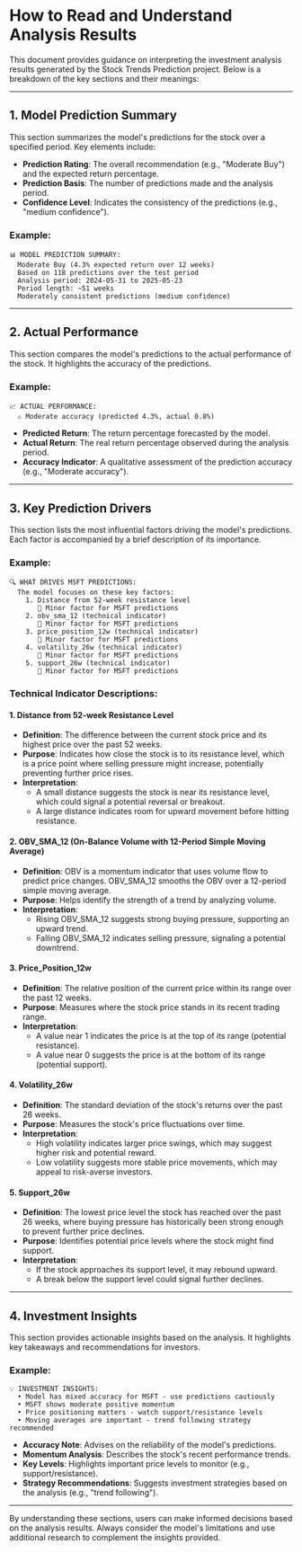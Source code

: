 # How to Read and Understand Analysis Results

This document provides guidance on interpreting the investment analysis results generated by the Stock Trends Prediction project. Below is a breakdown of the key sections and their meanings:

---

## 1. Model Prediction Summary

This section summarizes the model's predictions for the stock over a specified period. Key elements include:

- **Prediction Rating**: The overall recommendation (e.g., "Moderate Buy") and the expected return percentage.
- **Prediction Basis**: The number of predictions made and the analysis period.
- **Confidence Level**: Indicates the consistency of the predictions (e.g., "medium confidence").

### Example:
```
📊 MODEL PREDICTION SUMMARY:
  Moderate Buy (4.3% expected return over 12 weeks)
  Based on 118 predictions over the test period
  Analysis period: 2024-05-31 to 2025-05-23
  Period length: ~51 weeks
  Moderately consistent predictions (medium confidence)
```

---

## 2. Actual Performance

This section compares the model's predictions to the actual performance of the stock. It highlights the accuracy of the predictions.

### Example:
```
📈 ACTUAL PERFORMANCE:
  ⚠️ Moderate accuracy (predicted 4.3%, actual 0.8%)
```

- **Predicted Return**: The return percentage forecasted by the model.
- **Actual Return**: The real return percentage observed during the analysis period.
- **Accuracy Indicator**: A qualitative assessment of the prediction accuracy (e.g., "Moderate accuracy").

---

## 3. Key Prediction Drivers

This section lists the most influential factors driving the model's predictions. Each factor is accompanied by a brief description of its importance.

### Example:
```
🔍 WHAT DRIVES MSFT PREDICTIONS:
  The model focuses on these key factors:
    1. Distance from 52-week resistance level
       📍 Minor factor for MSFT predictions
    2. obv_sma_12 (technical indicator)
       📍 Minor factor for MSFT predictions
    3. price_position_12w (technical indicator)
       📍 Minor factor for MSFT predictions
    4. volatility_26w (technical indicator)
       📍 Minor factor for MSFT predictions
    5. support_26w (technical indicator)
       📍 Minor factor for MSFT predictions
```

### Technical Indicator Descriptions:

#### **1. Distance from 52-week Resistance Level**
- **Definition**: The difference between the current stock price and its highest price over the past 52 weeks.
- **Purpose**: Indicates how close the stock is to its resistance level, which is a price point where selling pressure might increase, potentially preventing further price rises.
- **Interpretation**:
  - A small distance suggests the stock is near its resistance level, which could signal a potential reversal or breakout.
  - A large distance indicates room for upward movement before hitting resistance.

#### **2. OBV_SMA_12 (On-Balance Volume with 12-Period Simple Moving Average)**
- **Definition**: OBV is a momentum indicator that uses volume flow to predict price changes. OBV_SMA_12 smooths the OBV over a 12-period simple moving average.
- **Purpose**: Helps identify the strength of a trend by analyzing volume.
- **Interpretation**:
  - Rising OBV_SMA_12 suggests strong buying pressure, supporting an upward trend.
  - Falling OBV_SMA_12 indicates selling pressure, signaling a potential downtrend.

#### **3. Price_Position_12w**
- **Definition**: The relative position of the current price within its range over the past 12 weeks.
- **Purpose**: Measures where the stock price stands in its recent trading range.
- **Interpretation**:
  - A value near 1 indicates the price is at the top of its range (potential resistance).
  - A value near 0 suggests the price is at the bottom of its range (potential support).

#### **4. Volatility_26w**
- **Definition**: The standard deviation of the stock's returns over the past 26 weeks.
- **Purpose**: Measures the stock's price fluctuations over time.
- **Interpretation**:
  - High volatility indicates larger price swings, which may suggest higher risk and potential reward.
  - Low volatility suggests more stable price movements, which may appeal to risk-averse investors.

#### **5. Support_26w**
- **Definition**: The lowest price level the stock has reached over the past 26 weeks, where buying pressure has historically been strong enough to prevent further price declines.
- **Purpose**: Identifies potential price levels where the stock might find support.
- **Interpretation**:
  - If the stock approaches its support level, it may rebound upward.
  - A break below the support level could signal further declines.

---

## 4. Investment Insights

This section provides actionable insights based on the analysis. It highlights key takeaways and recommendations for investors.

### Example:
```
💡 INVESTMENT INSIGHTS:
  • Model has mixed accuracy for MSFT - use predictions cautiously
  • MSFT shows moderate positive momentum
  • Price positioning matters - watch support/resistance levels
  • Moving averages are important - trend following strategy recommended
```

- **Accuracy Note**: Advises on the reliability of the model's predictions.
- **Momentum Analysis**: Describes the stock's recent performance trends.
- **Key Levels**: Highlights important price levels to monitor (e.g., support/resistance).
- **Strategy Recommendations**: Suggests investment strategies based on the analysis (e.g., "trend following").

---

By understanding these sections, users can make informed decisions based on the analysis results. Always consider the model's limitations and use additional research to complement the insights provided.